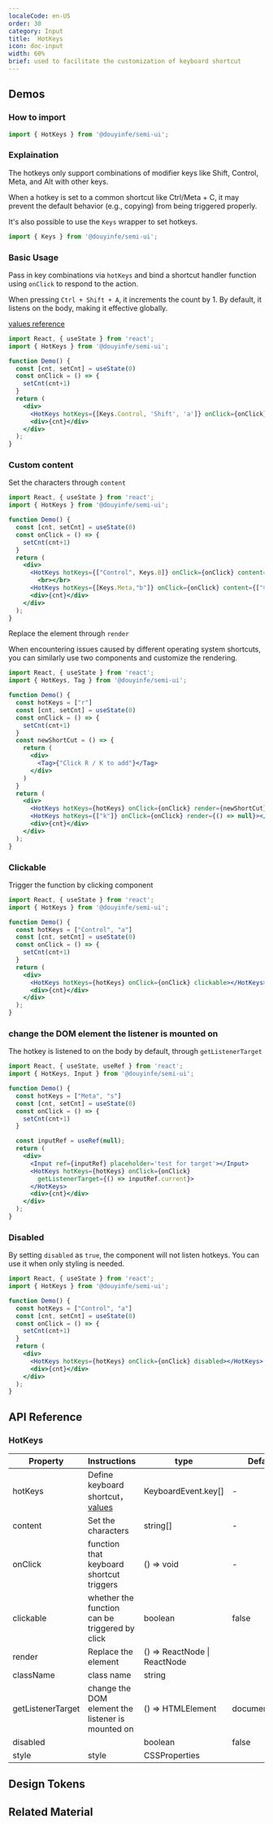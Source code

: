 ```yaml
---
localeCode: en-US
order: 30
category: Input
title:  HotKeys
icon: doc-input
width: 60%
brief: used to facilitate the customization of keyboard shortcut
---
```



## Demos

### How to import

```jsx import 
import { HotKeys } from '@douyinfe/semi-ui';
```

### Explaination
The hotkeys only support combinations of modifier keys like Shift, Control, Meta, and Alt with other keys.

When a hotkey is set to a common shortcut like Ctrl/Meta + C, it may prevent the default behavior (e.g., copying) from being triggered properly.

It's also possible to use the `Keys` wrapper to set hotkeys.
```jsx import
import { Keys } from '@douyinfe/semi-ui';
```

### Basic Usage

Pass in key combinations via `hotKeys` and bind a shortcut handler function using `onClick` to respond to the action.

When pressing `Ctrl + Shift + A`, it increments the count by 1. By default, it listens on the body, making it effective globally.

[values reference](https://developer.mozilla.org/en-US/docs/Web/API/UI_Events/Keyboard_event_key_values)

```jsx live=true
import React, { useState } from 'react';
import { HotKeys } from '@douyinfe/semi-ui';

function Demo() {
  const [cnt, setCnt] = useState(0)
  const onClick = () => {
    setCnt(cnt+1)
  }
  return (
    <div>
      <HotKeys hotKeys={[Keys.Control, 'Shift', 'a']} onClick={onClick} ></HotKeys>
      <div>{cnt}</div>
    </div>
  );
}
```

### Custom content

Set the characters through `content`

```jsx live=true
import React, { useState } from 'react';
import { HotKeys } from '@douyinfe/semi-ui';

function Demo() {
  const [cnt, setCnt] = useState(0)
  const onClick = () => {
    setCnt(cnt+1)
  }
  return (
    <div>
      <HotKeys hotKeys={["Control", Keys.B]} onClick={onClick} content={["Ctrl", "B"]}></HotKeys>
        <br></br>
      <HotKeys hotKeys={[Keys.Meta,"b"]} onClick={onClick} content={["⌘", "B"]}></HotKeys>
      <div>{cnt}</div>
    </div>
  );
}
```

Replace the element through `render`

When encountering issues caused by different operating system shortcuts, you can similarly use two components and customize the rendering.
```jsx live=true
import React, { useState } from 'react';
import { HotKeys, Tag } from '@douyinfe/semi-ui';

function Demo() {
  const hotKeys = ["r"]
  const [cnt, setCnt] = useState(0)
  const onClick = () => {
    setCnt(cnt+1)
  }
  const newShortCut = () => {
    return (
      <div>
        <Tag>{"Click R / K to add"}</Tag>
      </div>
    )
  }
  return (
    <div>
      <HotKeys hotKeys={hotKeys} onClick={onClick} render={newShortCut}></HotKeys>
      <HotKeys hotKeys={["k"]} onClick={onClick} render={() => null}></HotKeys>
      <div>{cnt}</div>
    </div>
  );
}
```

### Clickable

Trigger the function by clicking component
```jsx live=true
import React, { useState } from 'react';
import { HotKeys } from '@douyinfe/semi-ui';

function Demo() {
  const hotKeys = ["Control", "a"]
  const [cnt, setCnt] = useState(0)
  const onClick = () => {
    setCnt(cnt+1)
  }
  return (
    <div>
      <HotKeys hotKeys={hotKeys} onClick={onClick} clickable></HotKeys>
      <div>{cnt}</div>
    </div>
  );
}
```

### change the DOM element the listener is mounted on
The hotkey is listened to on the body by default, through `getListenerTarget`
```jsx live=true
import React, { useState, useRef } from 'react';
import { HotKeys, Input } from '@douyinfe/semi-ui';

function Demo() {
  const hotKeys = ["Meta", "s"]
  const [cnt, setCnt] = useState(0)
  const onClick = () => {
    setCnt(cnt+1)
  }

  const inputRef = useRef(null);
  return (
    <div>
      <Input ref={inputRef} placeholder='test for target'></Input>
      <HotKeys hotKeys={hotKeys} onClick={onClick} 
        getListenerTarget={() => inputRef.current}>
      </HotKeys>
      <div>{cnt}</div>
    </div>
  );
}
```

### Disabled
By setting `disabled` as `true`, the component will not listen hotkeys.
You can use it when only styling is needed.

```jsx live=true
import React, { useState } from 'react';
import { HotKeys } from '@douyinfe/semi-ui';

function Demo() {
  const hotKeys = ["Control", "a"]
  const [cnt, setCnt] = useState(0)
  const onClick = () => {
    setCnt(cnt+1)
  }
  return (
    <div>
      <HotKeys hotKeys={hotKeys} onClick={onClick} disabled></HotKeys>
      <div>{cnt}</div>
    </div>
  );
}
```

## API Reference

### HotKeys


| Property          | Instructions                                                                                                                                                                                  | type                            | Default   |
|-------------------|-----------------------------------------------------------------------------------------------------------------------------------------------------------------------------------------------|---------------------------------|-----------|
| hotKeys  | Define keyboard shortcut，[values](https://developer.mozilla.org/en-US/docs/Web/API/UI_Events/Keyboard_event_key_values)                                          | KeyboardEvent.key[]                          | -         |
| content | Set the characters                                         | string[]                          | -         |
| onClick        | function that keyboard shortcut triggers                                                             |   () => void                      |    -       |
| clickable       | whether the function can be triggered by click                                                              | boolean                       |   false       |
| render        |    Replace the element                                               | () => ReactNode \| ReactNode                       |           |
| className         | class name                                                                  | string                          |           |
| getListenerTarget         | change the DOM element the listener is mounted on            | () => HTMLElement                       |  document.body         |
| disabled          |                                                   | boolean                         | false     |
| style             | style                                                                  | CSSProperties                   |           |

## Design Tokens
<DesignToken/>

<!-- ## Related Material
```material
44, 46
``` -->

## Related Material
<semi-material-list code="46"></semi-material-list>
